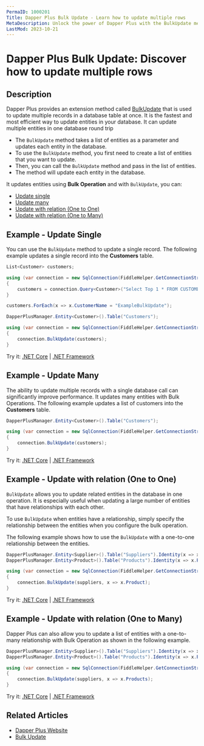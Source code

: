 ```yaml
---
PermaID: 1000201
Title: Dapper Plus Bulk Update - Learn how to update multiple rows
MetaDescription: Unlock the power of Dapper Plus with the BulkUpdate method to update multiple rows from a table. Learn how to use the simplest and fastest way to update rows from a database table without writing any SQL.
LastMod: 2023-10-21
---
```


# Dapper Plus Bulk Update: Discover how to update multiple rows

## Description

Dapper Plus provides an extension method called [BulkUpdate](https://dapper-plus.net/bulk-update) that is used to update multiple records in a database table at once. It is the fastest and most efficient way to update entities in your database. It can update multiple entities in one database round trip

 - The `BulkUpdate` method takes a list of entities as a parameter and updates each entity in the database.
 - To use the `BulkUpdate` method, you first need to create a list of entities that you want to update. 
 - Then, you can call the `BulkUpdate` method and pass in the list of entities. 
 - The method will update each entity in the database.

It updates entities using **Bulk Operation** and with `BulkUpdate`, you can:

- [Update single](#example-update-single)
- [Update many](#example-update-many)
- [Update with relation (One to One)](#example-update-with-relation-one-to-one)
- [Update with relation (One to Many)](#example-update-with-relation-one-to-many)

## Example - Update Single

You can use the `BulkUpdate` method to update a single record. The following example updates a single record into the **Customers** table.

```csharp
List<Customer> customers;

using (var connection = new SqlConnection(FiddleHelper.GetConnectionStringSqlServerW3Schools()))
{
	customers = connection.Query<Customer>("Select Top 1 * FROM CUSTOMERS").ToList();
}

customers.ForEach(x => x.CustomerName = "ExampleBulkUpdate");

DapperPlusManager.Entity<Customer>().Table("Customers"); 

using (var connection = new SqlConnection(FiddleHelper.GetConnectionStringSqlServerW3Schools()))
{
	connection.BulkUpdate(customers);
}    
```
Try it: [.NET Core](https://dotnetfiddle.net/wUbog7) | [.NET Framework](https://dotnetfiddle.net/o1WkMA)

## Example - Update Many

The ability to update multiple records with a single database call can significantly improve performance. It updates many entities with Bulk Operations. The following example updates a list of customers into the **Customers** table.

```csharp
DapperPlusManager.Entity<Customer>().Table("Customers");

using (var connection = new SqlConnection(FiddleHelper.GetConnectionStringSqlServerW3Schools()))
{
    connection.BulkUpdate(customers);
}    
```
Try it: [.NET Core](https://dotnetfiddle.net/23NZSH) | [.NET Framework](hhttps://dotnetfiddle.net/10RLzV)

## Example - Update with relation (One to One)

`BulkUpdate` allows you to update related entities in the database in one operation. It is especially useful when updating a large number of entities that have relationships with each other. 

To use `BulkUpdate` when entities have a relationship, simply specify the relationship between the entities when you configure the bulk operation.

The following example shows how to use the `BulkUpdate` with a one-to-one relationship between the entities.

```csharp
DapperPlusManager.Entity<Supplier>().Table("Suppliers").Identity(x => x.SupplierID);
DapperPlusManager.Entity<Product>().Table("Products").Identity(x => x.ProductID);

using (var connection = new SqlConnection(FiddleHelper.GetConnectionStringSqlServerW3Schools()))
{    
    connection.BulkUpdate(suppliers, x => x.Product);
}        
```
Try it: [.NET Core](https://dotnetfiddle.net/xqbyE7) | [.NET Framework](https://dotnetfiddle.net/rwjvqz)

## Example - Update with relation (One to Many)

Dapper Plus can also allow you to update a list of entities with a one-to-many relationship with Bulk Operation as shown in the following example.

```csharp
DapperPlusManager.Entity<Supplier>().Table("Suppliers").Identity(x => x.SupplierID);
DapperPlusManager.Entity<Product>().Table("Products").Identity(x => x.ProductID);

using (var connection = new SqlConnection(FiddleHelper.GetConnectionStringSqlServerW3Schools()))
{
    connection.BulkUpdate(suppliers, x => x.Products);
}
```
Try it: [.NET Core](https://dotnetfiddle.net/l799dF) | [.NET Framework](https://dotnetfiddle.net/fsTfEg)

## Related Articles

- [Dapper Plus Website](https://dapper-plus.net/)
- [Bulk Update](https://dapper-plus.net/bulk-update)